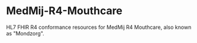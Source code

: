 # MedMij-R4-Mouthcare
 HL7 FHIR R4 conformance resources for MedMij R4 Mouthcare, also known as "Mondzorg".
